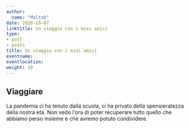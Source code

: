 ```yaml
---
author:
  name: "Maltob"
date: 2020-10-07
linktitle: Un viaggio con i miei amici
type:
- post
- posts
title: Un viaggio con i miei amici
eventname: 
eventlocation: 
weight: 10
---
```


## Viaggiare

La pandemia ci ha tenuto dalla scuola, ci ha privato della spensieratezza della nostra età.
Non vedo l'ora di poter recuperare tutto quello che abbiamo perso insieme e che avremo potuto condividere.

